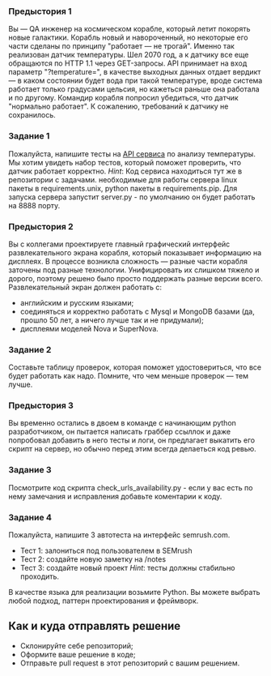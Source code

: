 ### Предыстория 1

Вы — QA инженер на космическом корабле, который летит покорять новые галактики. Корабль новый и навороченный, но некоторые его части сделаны по принципу "работает — не трогай". Именно так реализован датчик температуры. Шел 2070 год, а к датчику все еще обращаются по HTTP 1.1 через GET-запросы. API принимает на вход параметр "?temperature=", в качестве выходных данных отдает вердикт — в каком состоянии будет вода при такой температуре, вроде система работает только градусами цельсия, но кажеться раньше она работала и по другому.
Командир корабля попросил убедиться, что датчик "нормально работает". К сожалению, требований к датчику не сохранилось.

### Задание 1
Пожалуйста, напишите тесты на [API сервиса](/temperature_check) по анализу температуры. Мы хотим увидеть набор тестов, который поможет проверить, что датчик работает корректно. 
*Hint*: Код сервиса находиться тут же в репозитории с задачами. необходимые для работы сервера linux пакеты в requirements.unix, python пакеты в requirements.pip. Для запуска сервера запустит server.py - по умолчанию он будет работать на 8888 порту.


### Предыстория 2
Вы с коллегами проектируете главный графический интерфейс развлекательного экрана корабля, который показывает информацию на дисплеях. В процессе возникла сложность — разные части корабля заточены под разные технологии. Унифицировать их слишком тяжело и дорого, поэтому решено было просто поддержать разные версии всего.
Развлекательный экран должен работать с:
* английским и русским языками;
* соединяться и корректно работать с Mysql и MongoDB базами (да, прошло 50 лет, а ничего лучше так и не придумали);
* дисплеями моделей Nova и SuperNova.

### Задание 2
Составьте таблицу проверок, которая поможет удостовериться, что все будет работать как надо. Помните, что чем меньше проверок — тем лучше. 

### Предыстория 3
Вы временно остались в двоем в команде с начинающим python разработчиком, он пытается написать граббер ссыллок и даже попробовал добавить в него тесты и логи, он предлагает выкатить его скрипт на сервер, но обычно перед этим всегда делаеться код ревью.

### Задание 3
Посмотрите код скрипта check_urls_availability.py - если у вас есть по нему замечания и исправления добавьте коментарии к коду.


### Задание 4
Пожалуйста, напишите 3 автотеста на интерфейс semrush.com.
* Тест 1: залониться под пользователем в SEMrush
* Тест 2: создайте новую заметку на /notes
* Тест 3: создайте новый проект
*Hint*: тесты должны стабильно проходить.

В качестве языка для реализации возьмите Python. Вы можете выбрать любой подход, паттерн проектирования и фреймворк.

## Как и куда отправлять решение
 * Склонируйте себе репозиторий;
 * Оформите ваше решение в коде;
 * Отправьте pull request в этот репозиторий с вашим решением.
